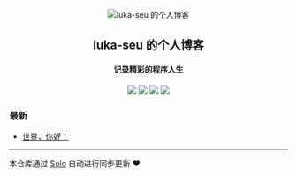 <p align="center"><img alt="luka-seu 的个人博客" src="https://static.b3log.org/images/brand/solo-32.png"></p><h2 align="center">
luka-seu 的个人博客
</h2>

<h4 align="center">记录精彩的程序人生</h4>
<p align="center"><a title="luka-seu 的个人博客" target="_blank" href="https://github.com/luka-seu/solo-blog"><img src="https://img.shields.io/github/last-commit/luka-seu/solo-blog.svg?style=flat-square&color=FF9900"></a>
<a title="GitHub repo size in bytes" target="_blank" href="https://github.com/luka-seu/solo-blog"><img src="https://img.shields.io/github/repo-size/luka-seu/solo-blog.svg?style=flat-square"></a>
<a title="Solo Version" target="_blank" href="https://github.com/b3log/solo/releases"><img src="https://img.shields.io/badge/solo-3.6.7-f1e05a.svg?style=flat-square&color=blueviolet"></a>
<a title="Hits" target="_blank" href="https://github.com/b3log/hits"><img src="https://hits.b3log.org/luka-seu/solo-blog.svg"></a></p>

### 最新

* [世界，你好！](https://www.plasticlove.cn/hello-solo)



---

本仓库通过 [Solo](https://github.com/b3log/solo) 自动进行同步更新 ❤️ 